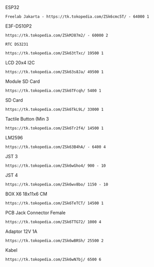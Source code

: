 ESP32
```
Freelab Jakarta - https://tk.tokopedia.com/ZSk6cmc5T/ - 64000 1
```
E3F-DS10P2
```
https://tk.tokopedia.com/ZSkMJ87m2/ - 60000 2
```
	RTC DS3231
```
https://tk.tokopedia.com/ZSk63tTxc/ 19500 1
```
LCD 20x4 I2C
```
https://tk.tokopedia.com/ZSk63s8Ja/ 49500 1
```
Module SD Card
```
https://tk.tokopedia.com/ZSk6TFcqh/ 5400 1
```
SD Card
```
https://tk.tokopedia.com/ZSk6TkL9L/ 33000 1
```
Tactile Button (Min 3
```
https://tk.tokopedia.com/ZSk6Tr2f4/ 14500 1
```
LM2596
```
https://tk.tokopedia.com/ZSk63B4hA/ - 6400 4
```
JST 3
```
https://tk.tokopedia.com/ZSk6wGho4/ 900 - 10
```
JST 4
```
https://tk.tokopedia.com/ZSk6wv8bo/ 1150 - 10
```
BOX X6 18x11x6 CM
```
https://tk.tokopedia.com/ZSk6TeTCT/ 14500 1
```
PCB
Jack Connector Female
```
https://tk.tokopedia.com/ZSk6TTG72/ 1000 4
```
Adaptor 12V 1A
```
https://tk.tokopedia.com/ZSk6wBRSh/ 25500 2
```
Kabel
```
https://tk.tokopedia.com/ZSk6wN7bj/ 6500 6
```